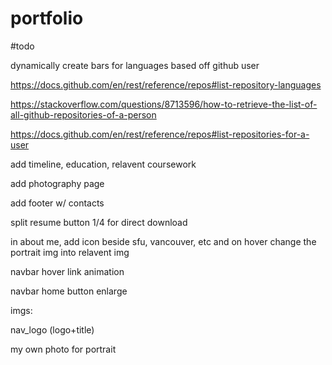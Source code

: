 # portfolio

#todo


dynamically create bars for languages based off github user


https://docs.github.com/en/rest/reference/repos#list-repository-languages


https://stackoverflow.com/questions/8713596/how-to-retrieve-the-list-of-all-github-repositories-of-a-person


https://docs.github.com/en/rest/reference/repos#list-repositories-for-a-user


add timeline, education, relavent coursework


add photography page


add footer w/ contacts


split resume button 1/4 for direct download


in about me, add icon beside sfu, vancouver, etc and on hover change the portrait img into relavent img


navbar hover link animation


navbar home button enlarge


imgs:


nav_logo (logo+title)


my own photo for portrait